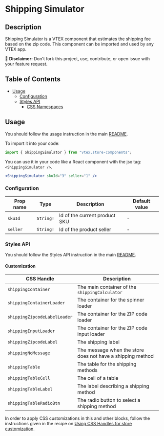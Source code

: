 # Shipping Simulator

## Description

Shipping Simulator is a VTEX component that estimates the shipping fee based on the zip code. This component can be imported and used by any VTEX app.

:loudspeaker: **Disclaimer:** Don't fork this project, use, contribute, or open issue with your feature request.

## Table of Contents

- [Usage](#usage)
  - [Configuration](#configuration)
  - [Styles API](#styles-api)
    - [CSS Namespaces](#css-namespaces)

## Usage

You should follow the usage instruction in the main [README](https://github.com/vtex-apps/store-components/blob/master/README.md#usage).

To import it into your code:

```js
import { ShippingSimulator } from "vtex.store-components";
```

You can use it in your code like a React component with the jsx tag: `<ShippingSimulator />`.

```jsx
<ShippingSimulator skuId="3" seller="1" />
```

### Configuration

| Prop name | Type      | Description                   | Default value |
| --------- | --------- | ----------------------------- | ------------- |
| `skuId`   | `String!` | Id of the current product SKU | -             |
| `seller`  | `String!` | Id of the product seller      | -             |

### Styles API

You should follow the Styles API instruction in the main [README](/README.md#styles-api).

#### Customization

| CSS Handle                   | Description                                                |
| ---------------------------- | ---------------------------------------------------------- |
| `shippingContainer`          | The main container of the `shippingCalculator`             |
| `shippingContainerLoader`    | The container for the spinner loader                       |
| `shippingZipcodeLabelLoader` | The container for the ZIP code loader                      |
| `shippingInputLoader`        | The container for the ZIP code input loader                |
| `shippingZipcodeLabel`       | The shipping label                                         |
| `shippingNoMessage`          | The message when the store does not have a shipping method |
| `shippingTable`              | The table for the shipping methods                         |
| `shippingTableCell`          | The cell of a table                                        |
| `shippingTableLabel`         | The label describing a shipping method                     |
| `shippingTableRadioBtn`      | The radio button to select a shipping method               |

In order to apply CSS customizations in this and other blocks, follow the instructions given in the recipe on [Using CSS Handles for store customization](https://vtex.io/docs/recipes/style/using-css-handles-for-store-customization). 

